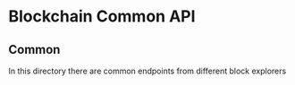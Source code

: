 # Blockchain Common API

## Common

In this directory there are common endpoints from different block explorers

